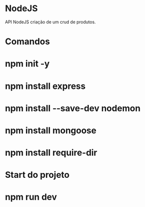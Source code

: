 # NodeJS
API NodeJS criação de um crud de produtos.

# Comandos

# npm init -y
# npm install express
# npm install --save-dev nodemon
# npm install mongoose
# npm install require-dir


# Start do projeto

# npm run dev
